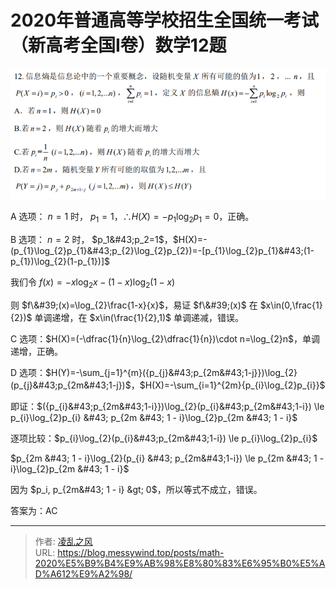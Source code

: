 # 2020年普通高等学校招生全国统一考试（新高考全国Ⅰ卷）数学12题


![](/image/12.png)

A 选项： $n=1$ 时， $p_1=1$，$∴ H(X)=−p_1\log_2p_1=0$，正确。

B 选项： $n=2$ 时， $p_1&#43;p_2=1$，$H(X)=-(p_{1}\log_{2}p_{1}&#43;p_{2}\log_{2}p_{2})=-[p_{1}\log_{2}p_{1}&#43;(1-p_{1})\log_{2}(1-p_{1})]$

我们令 $f(x)=-x\log_{2}x-(1-x)\log_{2}(1-x)$

则 $f\&#39;(x)=\log_{2}\frac{1-x}{x}$，易证 $f\&#39;(x)$ 在 $x\in(0,\frac{1}{2})$ 单调递增，在 $x\in(\frac{1}{2},1)$ 单调递减，错误。

C 选项：$H(X)=(-\dfrac{1}{n}\log_{2}\dfrac{1}{n})\cdot n=\log_{2}n$，单调递增，正确。

D 选项：$H(Y)=-\sum_{j=1}^{m}({p_{j}&#43;p_{2m&#43;1-j}})\log_{2}(p_{j}&#43;p_{2m&#43;1-j})$，$H(X)=-\sum_{i=1}^{2m}{p_{i}\log_{2}p_{i}}$

即证：$({p_{i}&#43;p_{2m&#43;1-i}})\log_{2}(p_{i}&#43;p_{2m&#43;1-i}) \le p_{i}\log_{2}p_{i} &#43; p_{2m &#43; 1 - i}\log_{2}p_{2m &#43; 1 - i}$

逐项比较：$p_{i}\log_{2}(p_{i}&#43;p_{2m&#43;1-i}) \le p_{i}\log_{2}p_{i}$

$p_{2m &#43; 1 - i}\log_{2}(p_{i} &#43; p_{2m&#43;1-i}) \le p_{2m &#43; 1 - i}\log_{2}p_{2m &#43; 1 - i}$

因为 $p_i, p_{2m&#43; 1 - i} &gt; 0$，所以等式不成立，错误。

答案为：AC



---

> 作者: [凌乱之风](https://github.com/messywind)  
> URL: https://blog.messywind.top/posts/math-2020%E5%B9%B4%E9%AB%98%E8%80%83%E6%95%B0%E5%AD%A612%E9%A2%98/  

